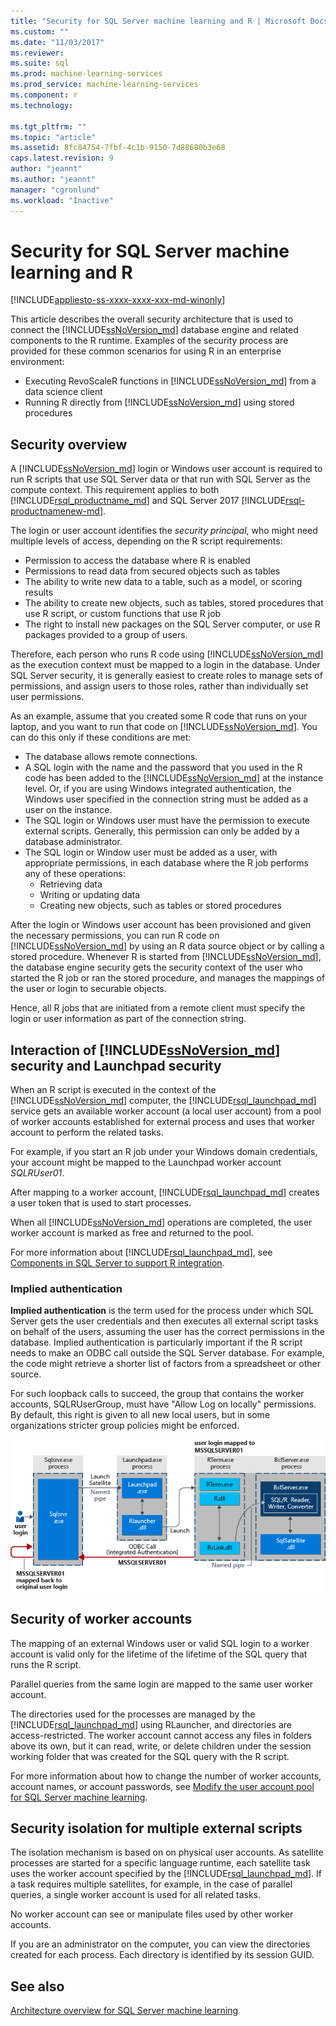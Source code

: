 ```yaml
---
title: "Security for SQL Server machine learning and R | Microsoft Docs"
ms.custom: ""
ms.date: "11/03/2017"
ms.reviewer: 
ms.suite: sql
ms.prod: machine-learning-services
ms.prod_service: machine-learning-services
ms.component: r
ms.technology: 
  
ms.tgt_pltfrm: ""
ms.topic: "article"
ms.assetid: 8fc84754-7fbf-4c1b-9150-7d88680b3e68
caps.latest.revision: 9
author: "jeannt"
ms.author: "jeannt"
manager: "cgronlund"
ms.workload: "Inactive"
---
```

# Security for SQL Server machine learning and R
[!INCLUDE[appliesto-ss-xxxx-xxxx-xxx-md-winonly](../../includes/appliesto-ss-xxxx-xxxx-xxx-md-winonly.md)]

This article describes the overall security architecture that is used to connect the [!INCLUDE[ssNoVersion_md](../../includes/ssnoversion-md.md)] database engine and related components to the R runtime. Examples of the security process are provided for these common scenarios for using R in an enterprise environment:

+ Executing RevoScaleR functions in [!INCLUDE[ssNoVersion_md](../../includes/ssnoversion-md.md)] from a data science client
+ Running R directly from [!INCLUDE[ssNoVersion_md](../../includes/ssnoversion-md.md)] using stored procedures

## Security overview

A [!INCLUDE[ssNoVersion_md](../../includes/ssnoversion-md.md)] login or Windows user account is required to run R scripts that use SQL Server data or that run with SQL Server as the compute context. This requirement applies to both [!INCLUDE[rsql_productname_md](../../includes/rsql-productname-md.md)] and SQL Server 2017 [!INCLUDE[rsql-productnamenew-md](../../includes/rsql-productnamenew-md.md)].

The login or user account identifies the *security principal*, who might need multiple levels of access, depending on the R script requirements:

+ Permission to access the database where R is enabled
+ Permissions to read data from secured objects such as tables
+ The ability to write new data to a table, such as a model, or scoring results
+ The ability to create new objects, such as tables, stored procedures that use R script, or custom functions that use R job
+ The right to install new packages on the SQL Server computer, or use R packages provided to a group of users. 

Therefore, each person who runs R code using [!INCLUDE[ssNoVersion_md](../../includes/ssnoversion-md.md)] as the execution context must be mapped to a login in the database. Under SQL Server security, it is generally easiest to create roles to manage sets of permissions, and assign users to those roles, rather than individually set user permissions. 

As an example, assume that you created some R code that runs on your laptop, and you want to run that code on [!INCLUDE[ssNoVersion_md](../../includes/ssnoversion-md.md)]. You can do this only if these conditions are met:

+ The database allows remote connections.
+ A SQL login with the name and the password that you used in the R code has been added to the [!INCLUDE[ssNoVersion_md](../../includes/ssnoversion-md.md)] at the instance level. Or, if you are using Windows integrated authentication, the Windows user specified in the connection string must be added as a user on the instance.
+ The SQL login or Windows user must have the permission to execute external scripts. Generally, this permission can only be added by a database administrator.
+ The SQL login or Window user must be added as a user, with appropriate permissions, in each database where the R job performs any of these operations:
    + Retrieving data
    + Writing or updating data 
    + Creating new objects, such as tables or stored procedures

After the login or Windows user account has been provisioned and given the necessary permissions, you can run R code on [!INCLUDE[ssNoVersion_md](../../includes/ssnoversion-md.md)] by using an R data source object or by calling a stored procedure. Whenever R is started from [!INCLUDE[ssNoVersion_md](../../includes/ssnoversion-md.md)], the database engine security gets the security context of the user who started the R job or ran the stored procedure, and manages the mappings of the user or login to securable objects. 

Hence, all R jobs that are initiated from a remote client must specify the login or user information as part of the connection string.

## Interaction of [!INCLUDE[ssNoVersion_md](../../includes/ssnoversion-md.md)] security and Launchpad security

When an R script is executed in the context of the [!INCLUDE[ssNoVersion_md](../../includes/ssnoversion-md.md)] computer, the [!INCLUDE[rsql_launchpad_md](../../includes/rsql-launchpad-md.md)] service gets an available worker account (a local user account) from a pool of worker accounts established for external process and uses that worker account to perform the related tasks. 

For example, if you start an R job under your Windows domain credentials, your account might be mapped to the Launchpad worker account *SQLRUser01*.

After mapping to a worker account, [!INCLUDE[rsql_launchpad_md](../../includes/rsql-launchpad-md.md)] creates a user token that is used to start processes. 

When all [!INCLUDE[ssNoVersion_md](../../includes/ssnoversion-md.md)] operations are completed, the user worker account is marked as free and returned to the pool.

For more information about [!INCLUDE[rsql_launchpad_md](../../includes/rsql-launchpad-md.md)], see [Components in SQL Server to support R integration](../../advanced-analytics/r/new-components-in-sql-server-to-support-r.md).

### Implied authentication

**Implied authentication** is the term used for the process under which SQL Server gets the user credentials and then executes all external script tasks on behalf of the users, assuming the user has the correct permissions in the database. Implied authentication is particularly important if the R script needs to make an ODBC call outside the SQL Server database. For example, the code might retrieve a shorter list of factors from a spreadsheet or other source.

For such loopback calls to succeed, the group that contains the worker accounts, SQLRUserGroup, must have "Allow Log on locally" permissions. By default, this right is given to all new local users, but in some organizations stricter group policies might be enforced.

![Implied authentication for R](media/implied-auth-rsql.png)

## Security of worker accounts

The mapping of an external Windows user or valid SQL login to a worker account is valid only for the lifetime of the lifetime of the SQL query that runs the R script.

Parallel queries from the same login are mapped to the same user worker account.

The directories used for the processes are managed by the [!INCLUDE[rsql_launchpad_md](../../includes/rsql-launchpad-md.md)] using RLauncher, and directories are access-restricted. The worker account cannot access any files in folders above its own, but it can read, write, or delete children under the session working folder that was created for the SQL query with the R script.

For more information about how to change the number of worker accounts, account names, or account passwords, see [Modify the user account pool for SQL Server machine learning](../../advanced-analytics/r/modify-the-user-account-pool-for-sql-server-r-services.md).

## Security isolation for multiple external scripts

The isolation mechanism is based on on physical user accounts. As satellite processes are started for a specific language runtime, each satellite task uses the worker account specified by the [!INCLUDE[rsql_launchpad_md](../../includes/rsql-launchpad-md.md)]. If a task requires multiple satellites, for example, in the case of parallel queries, a single worker account is used for all related tasks.

No worker account can see or manipulate files used by other worker accounts.
 
If you are an administrator on the computer, you can view the directories created for each process. Each directory is identified by its session GUID.

## See also

[Architecture overview for SQL Server machine learning](../../advanced-analytics/r/architecture-overview-sql-server-r.md)
